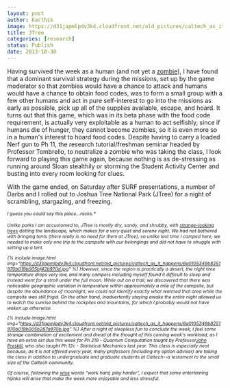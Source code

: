 ```yaml
---
layout: post
author: Karthik
image: https://d31japmlpdv3k4.cloudfront.net/old_pictures/caltech_as_it_happens/6a0105349b8251970b019b005b261b970b.jpg
title: JTree 
categories: [research]
status: Publish
date: 2013-10-30
---
```



Having survived the week as a human (and not yet a <a href="https://caltech.typepad.com/caltech_as_it_happens/2013/10/looks-like-the-carnival-is-in-town.html" target="_blank" title="Humans vs. Zombies">zombie</a>), I have found that a dominant survival strategy during the missions, set up by the game moderator so that zombies would have a chance to attack and humans would have a chance to obtain food codes, was to form a small group with a few other humans and act in pure self-interest to go into the missions as early as possible, pick up all of the supplies available, escape, and hoard. It turns out that this game, which was in its beta phase with the food code requirement, is actually very exploitable as a human to act selfishly, since if humans die of hunger, they cannot become zombies, so it is even more so in a human's interest to hoard food codes. Despite having to carry a loaded Nerf gun to Ph 11, the research tutorial/freshman seminar headed by Professor Tombrello, to neutralize a zombie who was taking the class, I look forward to playing this game again, because nothing is as de-stressing as running around Sloan stealthily or storming the Student Activity Center and busting into every room looking for clues.

With the game ended, on Saturday after SURF presentations, a number of Darbs and I rolled out to Joshua Tree National Park (JTree) for a night of scrambling, stargazing, and freezing.

<em style="font-size: 8pt;">I guess you could say this place...rocks.*

Unlike parks I am accustomed to, JTree is mostly dry, sandy, and shrubby, with <a href="https://images.nationalgeographic.com/wpf/media-live/photos/000/021/cache/joshua-tree_2121_600x450.jpg" target="_blank" title="Joshua Trees Are Weird">strange-looking trees</a> dotting the landscape, which makes for a very quiet and serene night. We had not bothered with bringing tents (there really is no need for them at JTree), so unlike last time I camped here, we needed to make only one trip to the campsite with our belongings and did not have to struggle with setting up a tent.


{% include image.html img="https://d31japmlpdv3k4.cloudfront.net/old_pictures/caltech_as_it_happens/6a0105349b8251970b019b005bf42b970d.jpg" %}
However, since the region is practically a desert, the night time temperature drops very low, and many campers including myself found it difficult to sleep and instead went for a stroll under the full moon. While out on a trail, we discovered that there was noticeable geographic variation in temperature within approximately a mile of the campsite, but despite the abundance of moonlight, we could not identify exactly what warmed that area while the campsite was still frigid. On the other hand, inadvertently staying awake the entire night allowed us to watch the sunrise behind the rockpiles and mountains, for which I probably would not have woken up otherwise.


{% include image.html img="https://d31japmlpdv3k4.cloudfront.net/old_pictures/caltech_as_it_happens/6a0105349b8251970b019b005b267a970b.jpg" %}
After a night of sleepless fun to conclude the week, I feel some strange combination of excitement and dread at the thought of this coming week's workload, as I have an extra set due this week for Ph 219 - Quantum Computation taught by Professor<a href="https://www.theory.caltech.edu/preskill/" target="_blank" title="John Preskill">John Preskill</a>, who also taught Ph 12c - Statistical Mechanics last year. This class is especially neat because, as it is not offered every year, many professors (including my option adviser) are taking the class in addition to undergraduate and graduate students at Caltech--a testament to the small size of the Caltech community.

Of course, following the <a href="https://twitter.com/MarkWiseSays" target="_blank" title="Professor of Ph 125 - Quantum Mechanics">wise</a> words "work hard, play harder", I expect that some entertaining hijinks will arise that make the week more enjoyable and less stressful.

